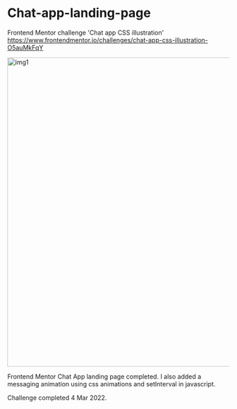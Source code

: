 # Chat-app-landing-page
Frontend Mentor challenge 'Chat app CSS illustration' https://www.frontendmentor.io/challenges/chat-app-css-illustration-O5auMkFqY

  <img width="700" alt="img1" src="https://user-images.githubusercontent.com/81597737/156720397-c0711845-0bc4-4e10-b3f5-a3ba88a99a46.png">


Frontend Mentor Chat App landing page completed. I also added a messaging animation using css animations and setInterval in javascript.

Challenge completed 4 Mar 2022.

